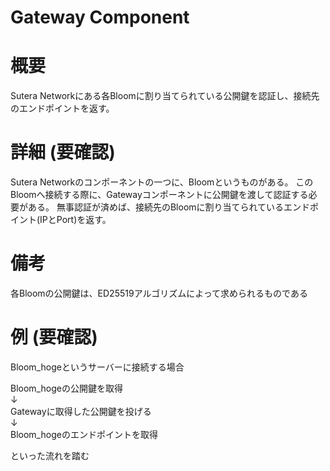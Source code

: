 # Gateway Component

# 概要
Sutera Networkにある各Bloomに割り当てられている公開鍵を認証し、接続先のエンドポイントを返す。

# 詳細 (要確認)
Sutera Networkのコンポーネントの一つに、Bloomというものがある。
このBloomへ接続する際に、Gatewayコンポーネントに公開鍵を渡して認証する必要がある。
無事認証が済めば、接続先のBloomに割り当てられているエンドポイント(IPとPort)を返す。

# 備考
各Bloomの公開鍵は、ED25519アルゴリズムによって求められるものである

# 例 (要確認)
Bloom_hogeというサーバーに接続する場合

Bloom_hogeの公開鍵を取得  
↓  
Gatewayに取得した公開鍵を投げる  
↓  
Bloom_hogeのエンドポイントを取得  

といった流れを踏む
